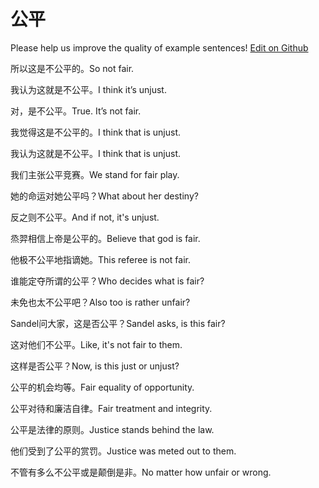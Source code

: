 # 公平

Please help us improve the quality of example sentences! [Edit on Github](https://github.com/jiyushe/jiyu-example-sentence-source/blob/main/chinese/gongping.md)

<p><span class="chinese">所以这是不公平的。</span><span class="english">So not fair.</span></p>

<p><span class="chinese">我认为这就是不公平。</span><span class="english">I think it’s unjust.</span></p>

<p><span class="chinese">对，是不公平。</span><span class="english">True. It’s not fair.</span></p>

<p><span class="chinese">我觉得这是不公平的。</span><span class="english">I think that is unjust.</span></p>

<p><span class="chinese">我认为这就是不公平。</span><span class="english">I think that is unjust.</span></p>

<p><span class="chinese">我们主张公平竞赛。</span><span class="english">We stand for fair play.</span></p>

<p><span class="chinese">她的命运对她公平吗？</span><span class="english">What about her destiny?</span></p>

<p><span class="chinese">反之则不公平。</span><span class="english">And if not, it's unjust.</span></p>

<p><span class="chinese">烝羿相信上帝是公平的。</span><span class="english">Believe that god is fair.</span></p>

<p><span class="chinese">他极不公平地指谪她。</span><span class="english">This referee is not fair.</span></p>

<p><span class="chinese">谁能定夺所谓的公平？</span><span class="english">Who decides what is fair?</span></p>

<p><span class="chinese">未免也太不公平吧？</span><span class="english">Also too is rather unfair?</span></p>

<p><span class="chinese">Sandel问大家，这是否公平？</span><span class="english">Sandel asks, is this fair?</span></p>

<p><span class="chinese">这对他们不公平。</span><span class="english">Like, it's not fair to them.</span></p>

<p><span class="chinese">这样是否公平？</span><span class="english">Now, is this just or unjust?</span></p>

<p><span class="chinese">公平的机会均等。</span><span class="english">Fair equality of opportunity.</span></p>

<p><span class="chinese">公平对待和廉洁自律。</span><span class="english">Fair treatment and integrity.</span></p>

<p><span class="chinese">公平是法律的原则。</span><span class="english">Justice stands behind the law.</span></p>

<p><span class="chinese">他们受到了公平的赏罚。</span><span class="english">Justice was meted out to them.</span></p>

<p><span class="chinese">不管有多么不公平或是颠倒是非。</span><span class="english">No matter how unfair or wrong.</span></p>

